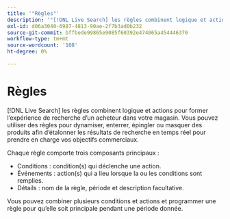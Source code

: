 ```yaml
---
title: '"Règles"'
description: '"[!DNL Live Search] les règles combinent logique et actions pour façonner l’expérience d’achat."'
exl-id: d06a3040-6987-4813-90ae-2f7b3ad0b232
source-git-commit: bffbede99865e9085f60392e474065a454446370
workflow-type: tm+mt
source-wordcount: '108'
ht-degree: 0%

---
```


# Règles

[!DNL Live Search] les règles combinent logique et actions pour former l’expérience de recherche d’un acheteur dans votre magasin. Vous pouvez utiliser des règles pour dynamiser, enterrer, épingler ou masquer des produits afin d’étalonner les résultats de recherche en temps réel pour prendre en charge vos objectifs commerciaux.

Chaque règle comporte trois composants principaux :

* Conditions : condition(s) qui déclenche une action.
* Événements : action(s) qui a lieu lorsque la ou les conditions sont remplies.
* Détails : nom de la règle, période et description facultative.

Vous pouvez combiner plusieurs conditions et actions et programmer une règle pour qu’elle soit principale pendant une période donnée.
